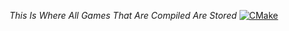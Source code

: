 *This Is Where All Games That Are Compiled Are Stored*
[![CMake](https://github.com/Game-Archive/minecraft/actions/workflows/cmake.yml/badge.svg)](https://github.com/Game-Archive/minecraft/actions/workflows/cmake.yml)
